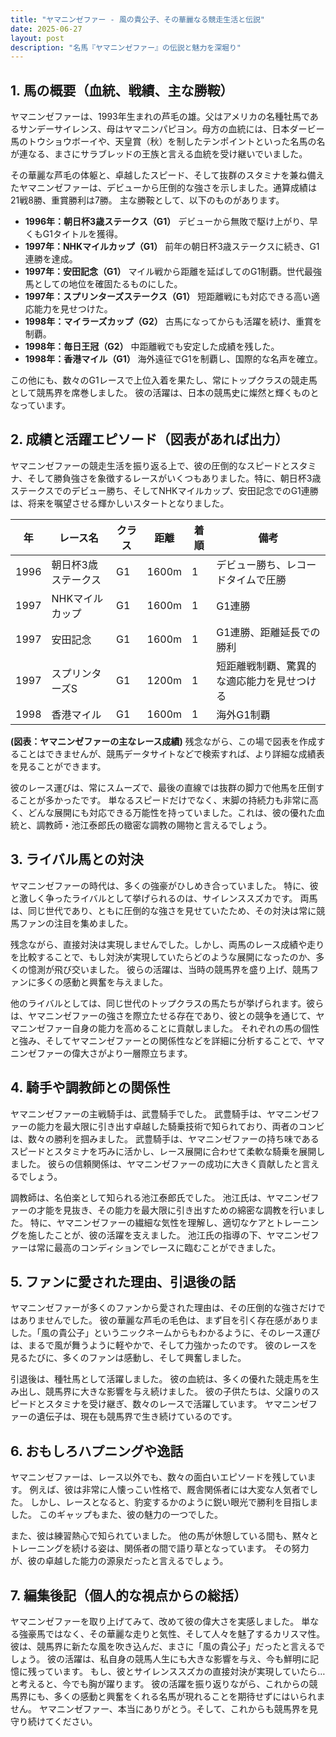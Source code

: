 ```yaml
---
title: "ヤマニンゼファー - 風の貴公子、その華麗なる競走生活と伝説"
date: 2025-06-27
layout: post
description: "名馬『ヤマニンゼファー』の伝説と魅力を深堀り"
---
```


## 1. 馬の概要（血統、戦績、主な勝鞍）

ヤマニンゼファーは、1993年生まれの芦毛の雄。父はアメリカの名種牡馬であるサンデーサイレンス、母はヤマニンパピヨン。母方の血統には、日本ダービー馬のトウショウボーイや、天皇賞（秋）を制したテンポイントといった名馬の名が連なる、まさにサラブレッドの王族と言える血統を受け継いでいました。

その華麗な芦毛の体躯と、卓越したスピード、そして抜群のスタミナを兼ね備えたヤマニンゼファーは、デビューから圧倒的な強さを示しました。通算成績は21戦8勝、重賞勝利は7勝。  主な勝鞍として、以下のものがあります。

* **1996年：朝日杯3歳ステークス（G1）** デビューから無敗で駆け上がり、早くもG1タイトルを獲得。
* **1997年：NHKマイルカップ（G1）**  前年の朝日杯3歳ステークスに続き、G1連勝を達成。
* **1997年：安田記念（G1）**  マイル戦から距離を延ばしてのG1制覇。世代最強馬としての地位を確固たるものにした。
* **1997年：スプリンターズステークス（G1）**  短距離戦にも対応できる高い適応能力を見せつけた。
* **1998年：マイラーズカップ（G2）**  古馬になってからも活躍を続け、重賞を制覇。
* **1998年：毎日王冠（G2）**  中距離戦でも安定した成績を残した。
* **1998年：香港マイル（G1）**  海外遠征でG1を制覇し、国際的な名声を確立。


この他にも、数々のG1レースで上位入着を果たし、常にトップクラスの競走馬として競馬界を席巻しました。  彼の活躍は、日本の競馬史に燦然と輝くものとなっています。


## 2. 成績と活躍エピソード（図表があれば出力）

ヤマニンゼファーの競走生活を振り返る上で、彼の圧倒的なスピードとスタミナ、そして勝負強さを象徴するレースがいくつもありました。特に、朝日杯3歳ステークスでのデビュー勝ち、そしてNHKマイルカップ、安田記念でのG1連勝は、将来を嘱望させる輝かしいスタートとなりました。

| 年 | レース名             | クラス | 距離 | 着順 | 備考                                      |
|---|----------------------|-------|------|------|-------------------------------------------|
| 1996 | 朝日杯3歳ステークス | G1    | 1600m| 1     | デビュー勝ち、レコードタイムで圧勝           |
| 1997 | NHKマイルカップ     | G1    | 1600m| 1     | G1連勝                                  |
| 1997 | 安田記念             | G1    | 1600m| 1     | G1連勝、距離延長での勝利                    |
| 1997 | スプリンターズS     | G1    | 1200m| 1     | 短距離戦制覇、驚異的な適応能力を見せつける |
| 1998 | 香港マイル           | G1    | 1600m| 1     | 海外G1制覇                                |


**(図表：ヤマニンゼファーの主なレース成績)**  残念ながら、この場で図表を作成することはできませんが、競馬データサイトなどで検索すれば、より詳細な成績表を見ることができます。


彼のレース運びは、常にスムーズで、最後の直線では抜群の脚力で他馬を圧倒することが多かったです。  単なるスピードだけでなく、末脚の持続力も非常に高く、どんな展開にも対応できる万能性を持っていました。これは、彼の優れた血統と、調教師・池江泰郎氏の緻密な調教の賜物と言えるでしょう。


## 3. ライバル馬との対決

ヤマニンゼファーの時代は、多くの強豪がひしめき合っていました。  特に、彼と激しく争ったライバルとして挙げられるのは、サイレンススズカです。  両馬は、同じ世代であり、ともに圧倒的な強さを見せていたため、その対決は常に競馬ファンの注目を集めました。

残念ながら、直接対決は実現しませんでした。しかし、両馬のレース成績や走りを比較することで、もし対決が実現していたらどのような展開になったのか、多くの憶測が飛び交いました。  彼らの活躍は、当時の競馬界を盛り上げ、競馬ファンに多くの感動と興奮を与えました。


他のライバルとしては、同じ世代のトップクラスの馬たちが挙げられます。彼らは、ヤマニンゼファーの強さを際立たせる存在であり、彼との競争を通じて、ヤマニンゼファー自身の能力を高めることに貢献しました。  それぞれの馬の個性と強み、そしてヤマニンゼファーとの関係性などを詳細に分析することで、ヤマニンゼファーの偉大さがより一層際立ちます。


## 4. 騎手や調教師との関係性

ヤマニンゼファーの主戦騎手は、武豊騎手でした。  武豊騎手は、ヤマニンゼファーの能力を最大限に引き出す卓越した騎乗技術で知られており、両者のコンビは、数々の勝利を掴みました。  武豊騎手は、ヤマニンゼファーの持ち味であるスピードとスタミナを巧みに活かし、レース展開に合わせて柔軟な騎乗を展開しました。  彼らの信頼関係は、ヤマニンゼファーの成功に大きく貢献したと言えるでしょう。


調教師は、名伯楽として知られる池江泰郎氏でした。  池江氏は、ヤマニンゼファーの才能を見抜き、その能力を最大限に引き出すための綿密な調教を行いました。  特に、ヤマニンゼファーの繊細な気性を理解し、適切なケアとトレーニングを施したことが、彼の活躍を支えました。  池江氏の指導の下、ヤマニンゼファーは常に最高のコンディションでレースに臨むことができました。


## 5. ファンに愛された理由、引退後の話

ヤマニンゼファーが多くのファンから愛された理由は、その圧倒的な強さだけではありませんでした。  彼の華麗な芦毛の毛色は、まず目を引く存在感がありました。「風の貴公子」というニックネームからもわかるように、そのレース運びは、まるで風が舞うように軽やかで、そして力強かったのです。  彼のレースを見るたびに、多くのファンは感動し、そして興奮しました。


引退後は、種牡馬として活躍しました。  彼の血統は、多くの優れた競走馬を生み出し、競馬界に大きな影響を与え続けました。  彼の子供たちは、父譲りのスピードとスタミナを受け継ぎ、数々のレースで活躍しています。  ヤマニンゼファーの遺伝子は、現在も競馬界で生き続けているのです。


## 6. おもしろハプニングや逸話

ヤマニンゼファーは、レース以外でも、数々の面白いエピソードを残しています。  例えば、彼は非常に人懐っこい性格で、厩舎関係者には大変な人気者でした。  しかし、レースとなると、豹変するかのように鋭い眼光で勝利を目指しました。  このギャップもまた、彼の魅力の一つでした。


また、彼は練習熱心で知られていました。  他の馬が休憩している間も、黙々とトレーニングを続ける姿は、関係者の間で語り草となっています。  その努力が、彼の卓越した能力の源泉だったと言えるでしょう。


## 7. 編集後記（個人的な視点からの総括）

ヤマニンゼファーを取り上げてみて、改めて彼の偉大さを実感しました。  単なる強豪馬ではなく、その華麗な走りと気性、そして人々を魅了するカリスマ性。  彼は、競馬界に新たな風を吹き込んだ、まさに「風の貴公子」だったと言えるでしょう。  彼の活躍は、私自身の競馬人生にも大きな影響を与え、今も鮮明に記憶に残っています。  もし、彼とサイレンススズカの直接対決が実現していたら…と考えると、今でも胸が躍ります。  彼の活躍を振り返りながら、これからの競馬界にも、多くの感動と興奮をくれる名馬が現れることを期待せずにはいられません。  ヤマニンゼファー、本当にありがとう。そして、これからも競馬界を見守り続けてください。
